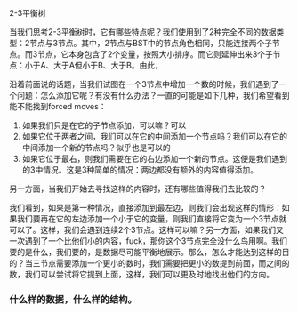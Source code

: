 2-3平衡树

当我们思考2-3平衡树时，它有哪些特点呢？我们使用到了2种完全不同的数据类型：2节点与3节点。其中，2节点与BST中的节点角色相同，只能连接两个子节点。而3节点，它本身包含了2个变量，按照大小排序。而它则延伸出来3个子节点：小于A、大于A但小于B、大于B。由此，

沿着前面说的话题，当我们试图在一个3节点中增加一个数的时候，我们遇到了一个问题：怎么添加它呢？有没有什么办法？一直的可能是如下几种，我们希望看到能不能找到forced moves：
1. 如果我们只是在它的子节点添加，可以嘛？可以
2. 如果它位于两者之间，我们可以在它的中间添加一个节点吗？我们可以在它的中间添加一个新的节点吗？似乎也是可以的
3. 如果它位于最右，则我们需要在它的右边添加一个新的节点。这便是我们遇到的3中情况。这是3种简单的情况：两边都没有额外的内容值得添加。

另一方面，当我们开始去寻找这样的内容时，还有哪些值得我们去比较的？

我们看到，如果是第一种情况，直接添加到最左边，则我们会出现这样的情形：如果我们要再在它的左边添加一个小于它的变量，则我们直接将它变为一个3节点就可以了。这样，我们会遇到连续2个3节点。这样可以嘛？另一方面，如果我们又一次遇到了一个比他们小的内容，fuck，那你这个3节点完全没什么鸟用啊。我们要的是什么，我们要的，是数据尽可能平衡地展示。那么，怎么才能达到这样的目的？当三节点需要添加一个更小的数时，我们需要把更小的数提到前面，而之间的数，我们可以尝试将它提到上面，这样，我们可以更及时地找出他们的方向。


### 什么样的数据，什么样的结构。

